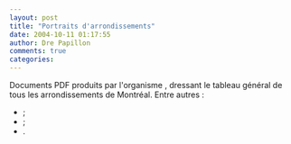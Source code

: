 ```yaml
---
layout: post
title: "Portraits d'arrondissements"
date: 2004-10-11 01:17:55
author: Dre Papillon
comments: true
categories: 
---
```



Documents PDF produits par l'organisme , dressant le tableau général de tous les arrondissements de Montréal.  Entre autres :

-  ;
-  ;
- .